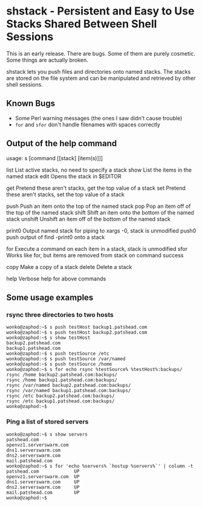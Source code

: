 # shstack - Persistent and Easy to Use Stacks Shared Between Shell Sessions

This is an early release.  There are bugs.  Some of them are purely cosmetic.  Some things are actually broken.

shstack lets you push files and directories onto named stacks.  The stacks are stored on the file system and can be manipulated and retrieved by other shell sessions.  

## Known Bugs

 * Some Perl warning messages (the ones I saw didn't cause trouble)
 * `for` and `sfor` don't handle filenames with spaces correctly

## Output of the help command

usage: s <command> [command [[stack] [item(s)]]]

  list    List active stacks, no need to specify a stack
  show    List the items in the named stack
  edit    Opens the stack in $EDITOR

  get     Pretend these aren't stacks, get the top value of a stack
  set     Pretend these aren't stacks, set the top value of a stack

  push    Push an item onto the top of the named stack
  pop     Pop an item off of the top of the named stack
  shift   Shift an item onto the bottom of the named stack
  unshift Unshift an item off of the bottom of the named stack

  print0  Output named stack for piping to xargs -0, stack is unmodified
  push0   push output of find -print0 onto a stack

  for     Execute a command on each item in a stack, stack is unmodified
  sfor    Works like for, but items are removed from stack on command success

  copy    Make a copy of a stack
  delete  Delete a stack

  help    Verbose help for above commands

## Some usage examples

### rsync three directories to two hosts

    wonko@zaphod:~$ s push testHost backup1.patshead.com
    wonko@zaphod:~$ s push testHost backup2.patshead.com
    wonko@zaphod:~$ s show testHost
    backup2.patshead.com
    backup1.patshead.com
    wonko@zaphod:~$ s push testSource /etc
    wonko@zaphod:~$ s push testSource /var/named
    wonko@zaphod:~$ s push testSource /home
    wonko@zaphod:~$ s for echo rsync %testSource% %testHost%:backups/
    rsync /home backup2.patshead.com:backups/
    rsync /home backup1.patshead.com:backups/
    rsync /var/named backup2.patshead.com:backups/
    rsync /var/named backup1.patshead.com:backups/
    rsync /etc backup2.patshead.com:backups/
    rsync /etc backup1.patshead.com:backups/
    wonko@zaphod:~$ 
    
### Ping a list of stored servers

    wonko@zaphod:~$ s show servers
    patshead.com
    openvz1.serverswarm.com
    dns1.serverswarm.com
    dns2.serverswarm.com
    mail.patshead.com
    wonko@zaphod:~$ s for 'echo %servers% `hostup %servers%`' | column -t
    patshead.com             UP
    openvz1.serverswarm.com  UP
    dns1.serverswarm.com     UP
    dns2.serverswarm.com     UP
    mail.patshead.com        UP
    wonko@zaphod:~$ 

